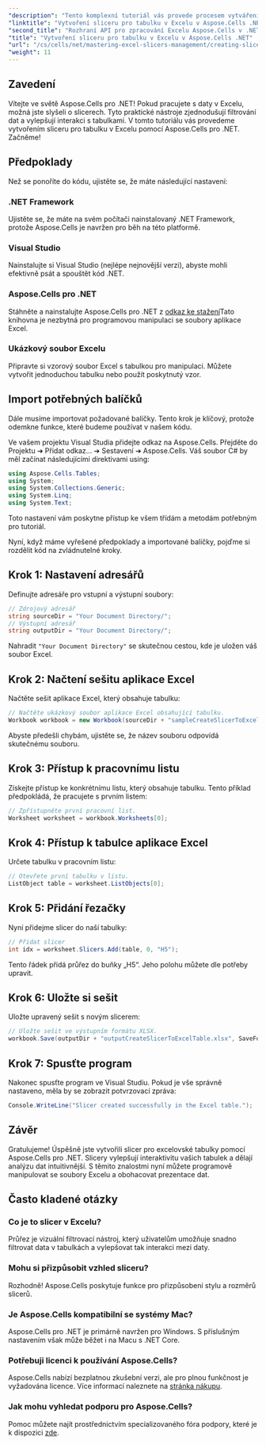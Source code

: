 ```yaml
---
"description": "Tento komplexní tutoriál vás provede procesem vytváření slicerů pro excelové tabulky pomocí Aspose.Cells pro .NET. Naučte se, jak nastavit prostředí, načíst excelovský sešit a přidat interaktivní slicery pro vylepšení vašich možností analýzy dat."
"linktitle": "Vytvoření sliceru pro tabulku v Excelu v Aspose.Cells .NET"
"second_title": "Rozhraní API pro zpracování Excelu Aspose.Cells v .NET"
"title": "Vytvoření sliceru pro tabulku v Excelu v Aspose.Cells .NET"
"url": "/cs/cells/net/mastering-excel-slicers-management/creating-slicer-for-excel-table/"
"weight": 11
---
```


## Zavedení

Vítejte ve světě Aspose.Cells pro .NET! Pokud pracujete s daty v Excelu, možná jste slyšeli o slicerech. Tyto praktické nástroje zjednodušují filtrování dat a vylepšují interakci s tabulkami. V tomto tutoriálu vás provedeme vytvořením sliceru pro tabulku v Excelu pomocí Aspose.Cells pro .NET. Začněme!

## Předpoklady

Než se ponoříte do kódu, ujistěte se, že máte následující nastavení:

### .NET Framework
Ujistěte se, že máte na svém počítači nainstalovaný .NET Framework, protože Aspose.Cells je navržen pro běh na této platformě.

### Visual Studio
Nainstalujte si Visual Studio (nejlépe nejnovější verzi), abyste mohli efektivně psát a spouštět kód .NET.

### Aspose.Cells pro .NET
Stáhněte a nainstalujte Aspose.Cells pro .NET z [odkaz ke stažení](https://releases.aspose.com/cells/net/)Tato knihovna je nezbytná pro programovou manipulaci se soubory aplikace Excel.

### Ukázkový soubor Excelu
Připravte si vzorový soubor Excel s tabulkou pro manipulaci. Můžete vytvořit jednoduchou tabulku nebo použít poskytnutý vzor.

## Import potřebných balíčků

Dále musíme importovat požadované balíčky. Tento krok je klíčový, protože odemkne funkce, které budeme používat v našem kódu.

Ve vašem projektu Visual Studia přidejte odkaz na Aspose.Cells. Přejděte do Projektu ➔ Přidat odkaz... ➔ Sestavení ➔ Aspose.Cells. Váš soubor C# by měl začínat následujícími direktivami using:

```csharp
using Aspose.Cells.Tables;
using System;
using System.Collections.Generic;
using System.Linq;
using System.Text;
```

Toto nastavení vám poskytne přístup ke všem třídám a metodám potřebným pro tutoriál.

Nyní, když máme vyřešené předpoklady a importované balíčky, pojďme si rozdělit kód na zvládnutelné kroky.

## Krok 1: Nastavení adresářů

Definujte adresáře pro vstupní a výstupní soubory:

```csharp
// Zdrojový adresář
string sourceDir = "Your Document Directory/";
// Výstupní adresář
string outputDir = "Your Document Directory/";
```

Nahradit `"Your Document Directory"` se skutečnou cestou, kde je uložen váš soubor Excel.

## Krok 2: Načtení sešitu aplikace Excel

Načtěte sešit aplikace Excel, který obsahuje tabulku:

```csharp
// Načtěte ukázkový soubor aplikace Excel obsahující tabulku.
Workbook workbook = new Workbook(sourceDir + "sampleCreateSlicerToExcelTable.xlsx");
```

Abyste předešli chybám, ujistěte se, že název souboru odpovídá skutečnému souboru.

## Krok 3: Přístup k pracovnímu listu

Získejte přístup ke konkrétnímu listu, který obsahuje tabulku. Tento příklad předpokládá, že pracujete s prvním listem:

```csharp
// Zpřístupněte první pracovní list.
Worksheet worksheet = workbook.Worksheets[0];
```

## Krok 4: Přístup k tabulce aplikace Excel

Určete tabulku v pracovním listu:

```csharp
// Otevřete první tabulku v listu.
ListObject table = worksheet.ListObjects[0];
```

## Krok 5: Přidání řezačky

Nyní přidejme slicer do naší tabulky:

```csharp
// Přidat slicer
int idx = worksheet.Slicers.Add(table, 0, "H5");
```

Tento řádek přidá průřez do buňky „H5“. Jeho polohu můžete dle potřeby upravit.

## Krok 6: Uložte si sešit

Uložte upravený sešit s novým slicerem:

```csharp
// Uložte sešit ve výstupním formátu XLSX.
workbook.Save(outputDir + "outputCreateSlicerToExcelTable.xlsx", SaveFormat.Xlsx);
```

## Krok 7: Spusťte program

Nakonec spusťte program ve Visual Studiu. Pokud je vše správně nastaveno, měla by se zobrazit potvrzovací zpráva:

```csharp
Console.WriteLine("Slicer created successfully in the Excel table.");
```

## Závěr

Gratulujeme! Úspěšně jste vytvořili slicer pro excelovské tabulky pomocí Aspose.Cells pro .NET. Slicery vylepšují interaktivitu vašich tabulek a dělají analýzu dat intuitivnější. S těmito znalostmi nyní můžete programově manipulovat se soubory Excelu a obohacovat prezentace dat.

## Často kladené otázky

### Co je to slicer v Excelu?
Průřez je vizuální filtrovací nástroj, který uživatelům umožňuje snadno filtrovat data v tabulkách a vylepšovat tak interakci mezi daty.

### Mohu si přizpůsobit vzhled sliceru?
Rozhodně! Aspose.Cells poskytuje funkce pro přizpůsobení stylu a rozměrů slicerů.

### Je Aspose.Cells kompatibilní se systémy Mac?
Aspose.Cells pro .NET je primárně navržen pro Windows. S příslušným nastavením však může běžet i na Macu s .NET Core.

### Potřebuji licenci k používání Aspose.Cells?
Aspose.Cells nabízí bezplatnou zkušební verzi, ale pro plnou funkčnost je vyžadována licence. Více informací naleznete na [stránka nákupu](https://purchase.aspose.com/buy).

### Jak mohu vyhledat podporu pro Aspose.Cells?
Pomoc můžete najít prostřednictvím specializovaného fóra podpory, které je k dispozici [zde](https://forum.aspose.com/c/cells/9).